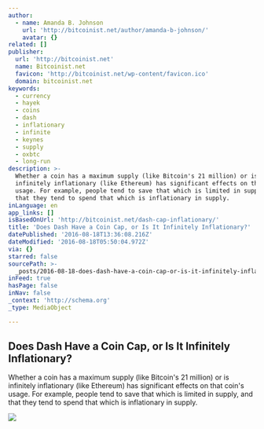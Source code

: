 ```yaml
---
author:
  - name: Amanda B. Johnson
    url: 'http://bitcoinist.net/author/amanda-b-johnson/'
    avatar: {}
related: []
publisher:
  url: 'http://bitcoinist.net'
  name: Bitcoinist.net
  favicon: 'http://bitcoinist.net/wp-content/favicon.ico'
  domain: bitcoinist.net
keywords:
  - currency
  - hayek
  - coins
  - dash
  - inflationary
  - infinite
  - keynes
  - supply
  - oxbtc
  - long-run
description: >-
  Whether a coin has a maximum supply (like Bitcoin's 21 million) or is
  infinitely inflationary (like Ethereum) has significant effects on that coin's
  usage. For example, people tend to save that which is limited in supply, and
  that they tend to spend that which is inflationary in supply.
inLanguage: en
app_links: []
isBasedOnUrl: 'http://bitcoinist.net/dash-cap-inflationary/'
title: 'Does Dash Have a Coin Cap, or Is It Infinitely Inflationary?'
datePublished: '2016-08-18T13:36:08.216Z'
dateModified: '2016-08-18T05:50:04.972Z'
via: {}
starred: false
sourcePath: >-
  _posts/2016-08-18-does-dash-have-a-coin-cap-or-is-it-infinitely-inflationary.md
inFeed: true
hasPage: false
inNav: false
_context: 'http://schema.org'
_type: MediaObject

---
```

<article style=""><h1>Does Dash Have a Coin Cap, or Is It Infinitely Inflationary?</h1><p>Whether a coin has a maximum supply (like Bitcoin's 21 million) or is infinitely inflationary (like Ethereum) has significant effects on that coin's usage. For example, people tend to save that which is limited in supply, and that they tend to spend that which is inflationary in supply.</p><img src="http://bitcoinist.net/wp-content/uploads/2016/08/dash-supply.png" /></article>